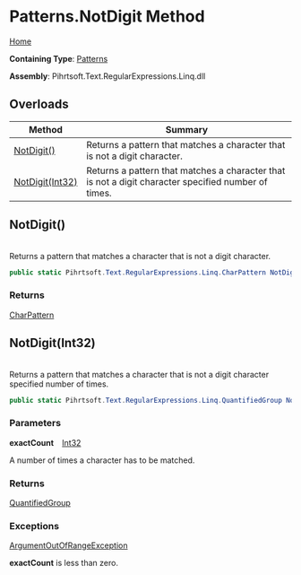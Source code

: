 # Patterns\.NotDigit Method

[Home](../../../../../../README.md)

**Containing Type**: [Patterns](../README.md)

**Assembly**: Pihrtsoft\.Text\.RegularExpressions\.Linq\.dll

## Overloads

| Method | Summary |
| ------ | ------- |
| [NotDigit()](#Pihrtsoft_Text_RegularExpressions_Linq_Patterns_NotDigit) | Returns a pattern that matches a character that is not a digit character\. |
| [NotDigit(Int32)](#Pihrtsoft_Text_RegularExpressions_Linq_Patterns_NotDigit_System_Int32_) | Returns a pattern that matches a character that is not a digit character specified number of times\. |

## NotDigit\(\) <a name="Pihrtsoft_Text_RegularExpressions_Linq_Patterns_NotDigit"></a>

\
Returns a pattern that matches a character that is not a digit character\.

```csharp
public static Pihrtsoft.Text.RegularExpressions.Linq.CharPattern NotDigit()
```

### Returns

[CharPattern](../../CharPattern/README.md)

## NotDigit\(Int32\) <a name="Pihrtsoft_Text_RegularExpressions_Linq_Patterns_NotDigit_System_Int32_"></a>

\
Returns a pattern that matches a character that is not a digit character specified number of times\.

```csharp
public static Pihrtsoft.Text.RegularExpressions.Linq.QuantifiedGroup NotDigit(int exactCount)
```

### Parameters

**exactCount** &ensp; [Int32](https://docs.microsoft.com/en-us/dotnet/api/system.int32)

A number of times a character has to be matched\.

### Returns

[QuantifiedGroup](../../QuantifiedGroup/README.md)

### Exceptions

[ArgumentOutOfRangeException](https://docs.microsoft.com/en-us/dotnet/api/system.argumentoutofrangeexception)

**exactCount** is less than zero\.

